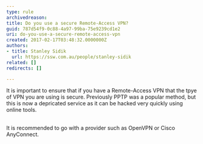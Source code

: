 ```yaml
---
type: rule
archivedreason: 
title: Do you use a secure Remote-Access VPN?
guid: 787d54f9-0c88-4a97-99ba-75e9239cd1e2
uri: do-you-use-a-secure-remote-access-vpn
created: 2017-02-17T03:48:32.0000000Z
authors:
- title: Stanley Sidik
  url: https://ssw.com.au/people/stanley-sidik
related: []
redirects: []

---
```



It is important to ensure that if you have a Remote-Access VPN that the tpye of VPN you are using is secure. Previously PPTP was a popular method, but this is now a depricated service as it can be hacked very quickly using online tools.<br><div><br></div><div>It is recommended to go with a provider such as OpenVPN or Cisco AnyConnect.<br></div>
<br><excerpt class='endintro'></excerpt><br>



